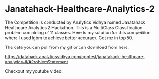 # Janatahack-Healthcare-Analytics-2

The Competition is conducted by Analytics Vidhya named Janatahack Healthcare Analytics 2 Hackathon. This is a MultiClass Classification problem containing of 11 classes. Here is my solution for this competition where I used lgbm to achieve better accuracy. Got me in top 50.

The data you can pull from my git or can download from here:

https://datahack.analyticsvidhya.com/contest/janatahack-healthcare-analytics-ii/#ProblemStatement

Checkout my youtube video:


